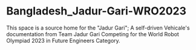 # Bangladesh_Jadur-Gari-WRO2023
This space is a source home for the "Jadur Gari"; A self-driven Vehicale's documentation from Team Jadur Gari Competing for the World Robot Olympiad 2023 in Future Engineers Category.
